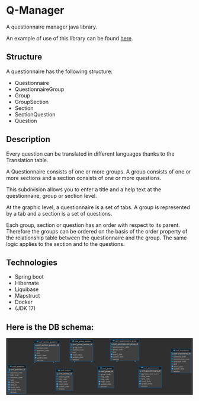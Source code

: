 # Q-Manager
A questionnaire manager java library.

An example of use of this library can be found [here](http://www.github.com).

## Structure 

A questionnaire has the following structure:
 - Questionnaire
 - QuestionnaireGroup
 - Group
 - GroupSection
 - Section
 - SectionQuestion
 - Question

## Description

Every question can be translated in different languages thanks to the Translation table.
 
A Questionnaire consists of one or more groups. A group consists of one or more sections and a section consists of one or more questions.

This subdivision allows you to enter a title and a help text at the questionnaire, group or section level.

At the graphic level, a questionnaire is a set of tabs. A group is represented by a tab and a section is a set of questions.

Each group, section or question has an order with respect to its parent. Therefore the groups can be ordered on the basis of the order property of the relationship table between the questionnaire and the group. The same logic applies to the section and to the questions.

## Technologies
- Spring boot
- Hibernate
- Liquibase
- Mapstruct
- Docker
- (JDK 17)

## Here is the DB schema:

<img alt="Q-Manager Schema" src="./questionnaire-manager-schema.png" />

